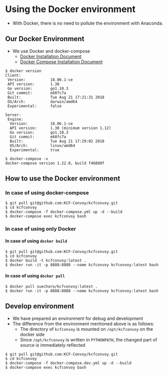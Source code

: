 # Using the Docker environment
- With Docker, there is no need to pollute the environment with Anaconda.

## Our Docker Environment
- We use Docker and docker-compose
    - [Docker Installation Document](https://docs.docker.com/install/)
    - [Docker Compose Installation Document](https://docs.docker.com/compose/install/)

```
$ docker version
Client:
 Version:           18.06.1-ce
 API version:       1.38
 Go version:        go1.10.3
 Git commit:        e68fc7a
 Built:             Tue Aug 21 17:21:31 2018
 OS/Arch:           darwin/amd64
 Experimental:      false

Server:
 Engine:
  Version:          18.06.1-ce
  API version:      1.38 (minimum version 1.12)
  Go version:       go1.10.3
  Git commit:       e68fc7a
  Built:            Tue Aug 21 17:29:02 2018
  OS/Arch:          linux/amd64
  Experimental:     true

$ docker-compose -v
docker-compose version 1.22.0, build f46880f
```

## How to use the Docker environment
### In case of using docker-compose
```
$ git pull git@github.com:KCF-Convoy/kcfconvoy.git
$ cd kcfconvoy
$ docker-compose -f docker-compose.yml up -d --build
$ docker-compose exec kcfconvoy bash
```

### In case of using only Docker
#### In case of using `docker build`
```
$ git pull git@github.com:KCF-Convoy/kcfconvoy.git
$ cd kcfconvoy
$ docker build -t kcfconvoy:latest .
$ docker run -it -p 8888:8888 --name kcfconvoy kcfconvoy:latest bash
```

#### In case of using `docker pull`
```
$ docker pull suecharo/kcfconvoy:latest .
$ docker run -it -p 8888:8888 --name kcfconvoy kcfconvoy:latest bash
```

## Develop environment
- We have prepared an environment for debug and development
- The difference from the environment mentioned above is as follows:
    - The directory of `kcfconvoy` is mounted on `/opt/kcfconvoy` on the docker side
    - Since `/opt/kcfconvoy` is written in `PYTHONPATH`, the changed part of source is immediately reflected

```
$ git pull git@github.com:KCF-Convoy/kcfconvoy.git
$ cd kcfconvoy
$ docker-compose -f docker-compose.dev.yml up -d --build
$ docker-compose exec kcfconvoy bash
```
